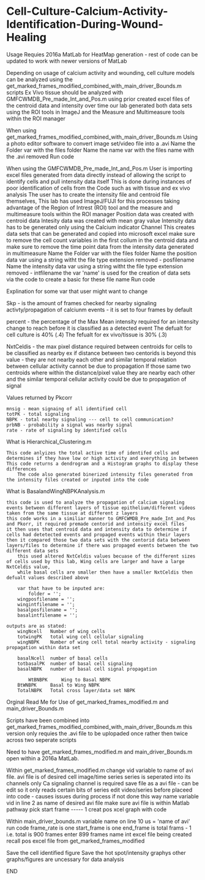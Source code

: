 # Cell-Culture-Calcium-Activity-Identification-During-Wound-Healing

Usage Requies 2016a MatLab for HeatMap generation - rest of code can be updated to work with newer versions of MatLab

Depending on usage of calcium activity and wounding, cell culture models can be analyzed using the get_marked_frames_modified_combined_with_main_driver_Bounds.m scripts
Ex Vivo tissue should be analyzed with GMFCWMDB_Pre_made_Int_and_Pos.m using prior created excel files of the centroid data and intensity over time
	our lab generated both data sets using the ROI tools in ImageJ and the Measure and Multimeasure tools within the ROI manager

When using get_marked_frames_modified_combined_with_main_driver_Bounds.m
	Using a photo editor software to convert image set/video file into a .avi
 	Name the Folder var with the files folder
  	Name the name var with the files name with the .avi removed 
   	Run code

When using the GMFCWMDB_Pre_made_Int_and_Pos.m
	User is importing excel files generated from data directly instead of allowing the script to identify cells and pull intensity data itself
 	This is done during instances of poor identification of cells from the Code such as with tissue and ex vivo analysis
  	The user has to create the intensity file and centroid file themselves, 
   		This lab has used ImageJ/FUJI for this processes taking advantage of the Region of Intrest (ROI) tool 
     		and the measure and multimeasure tools within the ROI manager
       		Position data was created with centroid data
	 	Intesity data was created with mean gray value
   			Intensity data has to be generated only using the Calcium indicator Channel
       		This creates data sets that can be generated and copied into microsoft excel
	 		make sure to remove the cell count variables in the first collum in the centroid data
    			and make sure to remove the time point data from the intensity data generated in multimeasure
       Name the Folder var with the files folder
       Name the position data var using a string witht the file type extension removed - posfilename
       Name the intensity data var using a string witht the file type extension removed - intfilename
       the var 'name' is used for the creation of data sets via the code to create a basic for these file name
       Run code

Explination for some var that user might want to change

Skp - is the amount of frames checked for nearby signaling activty/propagation of calciunm events - it is set to four frames by default

percent - the percentage of the Max Mean intensity required for an intensity change to reach before it is classified as a detected event
	The defualt for cell culture is 40% (.4)
 	The fefualt for ex vivo/tissue is 30% (.3)

NxtCeldis - the max pixel distance required between centroids for cells to be classified as nearby
	ex if distance between two centorids is beyond this value - they are not nearby each other 
 		and similar temporal relation between cellular activity cannot be due to propagation
   	If those same two centroids where within the distance/pixel value they are nearby each other
    		and the similar temporal cellular activity could be due to propagation of signal

Values returned by Pkcorr

 	mnsig - mean signaing of all identified cell
	totPK - total signaling
	NBPK - total nearby signaling --- cell to cell communication?
	prbNB - probability a signal was nearby signal
	rate - rate of signaling by identified cells

 What is Hierarchical_Clustering.m

  	This code anlyizes the total active time of identifed cells and determines if they have low or high activity and everything in between
   	This code returns a dendrogram and a Histogram graphs to display these differences
    	The code also generated binerized intensity files generated from the intensity files created or inputed into the code

What is BasalandWingNBPKAnalysis.m

	this code is used to analyze the propagation of calcium signaling events between different layers of tissue epithelium/different videos taken from the same tissue at different z layers
 	this code works in a similiar manner to GMFCWMDB_Pre_made_Int_and_Pos and Pkorr, it required premade centorid and intensity excel files
  	it then uses that centroid data and intensity data to determine if cells had detetected events and propaged events within their layers
   	then it compared those two data sets with the centorid data between layers/files to determine if there was propaged events between the two different data sets
    	this used altered NxtCeldis values becuase of the different sizes of cells used by this lab, Wing cells are larger and have a large NxtCeldis value, 
     	while basal cells are smaller then have a smaller NxtCeldis then defualt values described above

      	var that have to be inputed are:	
      		folder = '';
		wingposfilename = '';
 		wingintfilename = '';
  		basalposfilename = '';
		basalintfilename = '';
 	
  	outputs are as stated:
   		wingNcell	Number of wing cells
		totwingPK	total wing cell cellular signaling
		wingNBPK	Number of wing cell total nearby activity - signaling propagation within data set

		basalNcell	number of basal cells
  		totbasalPK	number of basal cell signaling
   		basalNBPK	number of basal cell signal propagation 

       		WtBNBPK		Wing to Basal NBPK
	 	BtWNBPK		Basal to Wing NBPK
   		TotalNBPK	Total cross layer/data set NBPK
    		



Orginal Read Me for Use of get_marked_frames_modified.m and main_driver_Bounds.m

Scripts have been combined into get_marked_frames_modified_combined_with_main_driver_Bounds.m 
this version only requies the .avi file to be uplopaded once rather then twice across two seperate scripts

Need to have get_marked_frames_modified.m and main_driver_Bounds.m open within a 2016a MatLab.

Within get_marked_frames_modified.m change vid variable to name of avi file.
	avi file is of desired cell image/time series
	series is seperated into its channels
	only Ca signaling channel is required
	save file as a avi file - can be edit so it only reads certain bits of series
		edit video/series before placeed into code - causes issues during process if not done this way
	name variable vid in line 2 as name of desired avi file
	make sure avi file is within Matlab pathway
	pick start frame ----- 1
	creat pos xcel graph with code
	
Within main_driver_bounds.m variable name on line 10 us = 'name of avi'
	run code
	frame_rate is one
	start_frame is one
	end_frame is total frams - 1
		i.e. total is 900 frames enter 899 frames
	name int excel file being created
	recall pos excel file from get_marked_frames_modified

Save the cell identified figure 
Save the hot spot/intensity graphys
other graphs/figures are uncessary for data analysis

END
